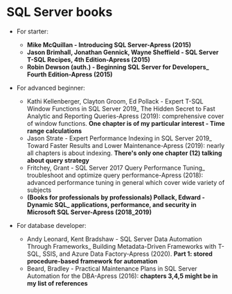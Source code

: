 # SQL Server books

* For starter:
    - **Mike McQuillan - Introducing SQL Server-Apress (2015)**
    - **Jason Brimhall, Jonathan Gennick, Wayne Sheffield - SQL Server T-SQL Recipes, 4th Edition-Apress (2015)**
    - **Robin Dewson (auth.) - Beginning SQL Server for Developers_ Fourth Edition-Apress (2015)**
    
* For advanced beginner:
	- Kathi Kellenberger, Clayton Groom, Ed Pollack - Expert T-SQL Window Functions in SQL Server 2019_ The Hidden Secret to Fast Analytic and Reporting Queries-Apress (2019): comprehensive cover of window functions. **One chapter is of my particular interest - Time range calculations**
	- Jason Strate - Expert Performance Indexing in SQL Server 2019_ Toward Faster Results and Lower Maintenance-Apress (2019): nearly all chapters is about indexing. **There's only one chapter (12) talking about query strategy**
	- Fritchey, Grant - SQL Server 2017 Query Performance Tuning_ troubleshoot and optimize query performance-Apress (2018): advanced performance tuning in general which cover wide variety of subjects
	- **(Books for professionals by professionals) Pollack, Edward - Dynamic SQL_ applications, performance, and security in Microsoft SQL Server-Apress (2018_2019)**

* For database developer:
	- Andy Leonard, Kent Bradshaw - SQL Server Data Automation Through Frameworks_ Building Metadata-Driven Frameworks with T-SQL, SSIS, and Azure Data Factory-Apress (2020). **Part 1: stored procedure-based framework for automation**
	- Beard, Bradley - Practical Maintenance Plans in SQL Server Automation for the DBA-Apress (2016): **chapters 3,4,5 might be in my list of references**
